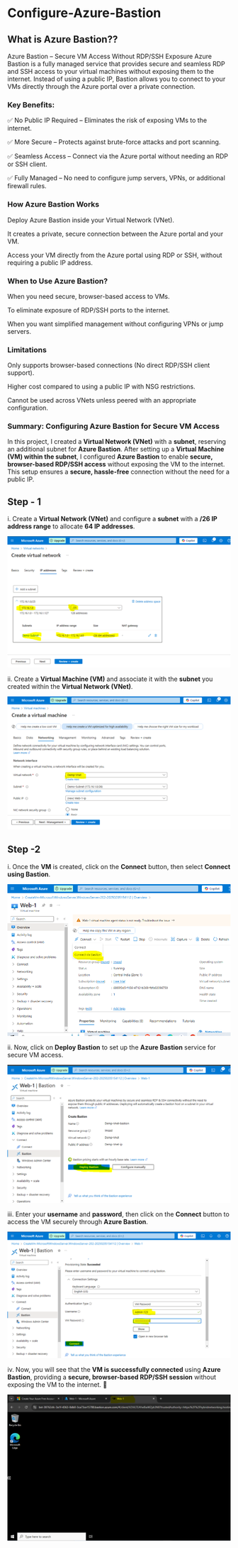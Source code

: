 # Configure-Azure-Bastion

## What is Azure Bastion??

Azure Bastion – Secure VM Access Without RDP/SSH Exposure
Azure Bastion is a fully managed service that provides secure and seamless RDP and SSH access to your virtual machines without exposing them to the internet. Instead of using a public IP, Bastion allows you to connect to your VMs directly through the Azure portal over a private connection.

### Key Benefits:

✅ No Public IP Required – Eliminates the risk of exposing VMs to the internet.

✅ More Secure – Protects against brute-force attacks and port scanning.

✅ Seamless Access – Connect via the Azure portal without needing an RDP or SSH client.

✅ Fully Managed – No need to configure jump servers, VPNs, or additional firewall rules.

### How Azure Bastion Works

Deploy Azure Bastion inside your Virtual Network (VNet).

It creates a private, secure connection between the Azure portal and your VM.

Access your VM directly from the Azure portal using RDP or SSH, without requiring a public IP address.

### When to Use Azure Bastion?

When you need secure, browser-based access to VMs.

To eliminate exposure of RDP/SSH ports to the internet.

When you want simplified management without configuring VPNs or jump servers.

### Limitations

Only supports browser-based connections (No direct RDP/SSH client support).

Higher cost compared to using a public IP with NSG restrictions.

Cannot be used across VNets unless peered with an appropriate configuration.

### **Summary: Configuring Azure Bastion for Secure VM Access**  

In this project, I created a **Virtual Network (VNet)** with a **subnet**, reserving an additional subnet for **Azure Bastion**. After setting up a **Virtual Machine (VM) within the subnet**, I configured **Azure Bastion** to enable **secure, browser-based RDP/SSH access** without exposing the VM to the internet. This setup ensures a **secure, hassle-free** connection without the need for a public IP.

## Step - 1

i. Create a **Virtual Network (VNet)** and configure a **subnet** with a **/26 IP address range** to allocate **64 IP addresses**.

![image alt](1.PNG)

ii. Create a **Virtual Machine (VM)** and associate it with the **subnet** you created within the **Virtual Network (VNet)**.

![image alt](2.PNG)

## Step -2 

i. Once the **VM** is created, click on the **Connect** button, then select **Connect using Bastion**.

![image alt](3.PNG)

ii. Now, click on **Deploy Bastion** to set up the **Azure Bastion** service for secure VM access.

![image alt](4.PNG)

iii. Enter your **username** and **password**, then click on the **Connect** button to access the VM securely through **Azure Bastion**.

![image alt](5.PNG)

iv. Now, you will see that the **VM is successfully connected** using **Azure Bastion**, providing a **secure, browser-based RDP/SSH session** without exposing the VM to the internet. 🚀

![image alt](6.PNG)
